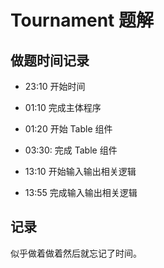 # Tournament 题解

## 做题时间记录

- 23:10 开始时间
- 01:10 完成主体程序

- 01:20 开始 Table 组件
- 03:30: 完成 Table 组件

- 13:10 开始输入输出相关逻辑
- 13:55 完成输入输出相关逻辑

## 记录

似乎做着做着然后就忘记了时间。
